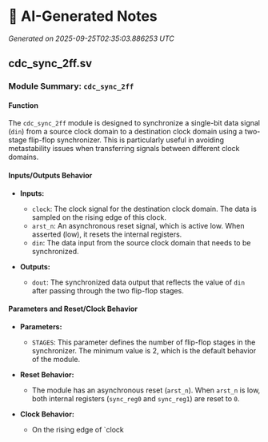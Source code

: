 # 🤖 AI-Generated Notes

_Generated on 2025-09-25T02:35:03.886253 UTC_

## cdc_sync_2ff.sv

### Module Summary: `cdc_sync_2ff`

#### Function
The `cdc_sync_2ff` module is designed to synchronize a single-bit data signal (`din`) from a source clock domain to a destination clock domain using a two-stage flip-flop synchronizer. This is particularly useful in avoiding metastability issues when transferring signals between different clock domains.

#### Inputs/Outputs Behavior
- **Inputs:**
  - `clock`: The clock signal for the destination clock domain. The data is sampled on the rising edge of this clock.
  - `arst_n`: An asynchronous reset signal, which is active low. When asserted (low), it resets the internal registers.
  - `din`: The data input from the source clock domain that needs to be synchronized.

- **Outputs:**
  - `dout`: The synchronized data output that reflects the value of `din` after passing through the two flip-flop stages.

#### Parameters and Reset/Clock Behavior
- **Parameters:**
  - `STAGES`: This parameter defines the number of flip-flop stages in the synchronizer. The minimum value is 2, which is the default behavior of the module.

- **Reset Behavior:**
  - The module has an asynchronous reset (`arst_n`). When `arst_n` is low, both internal registers (`sync_reg0` and `sync_reg1`) are reset to `0`. 

- **Clock Behavior:**
  - On the rising edge of `clock


